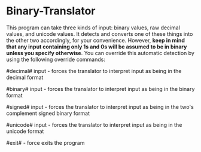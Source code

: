 # Binary-Translator
This program can take three kinds of input: binary values, raw decimal values, and unicode values. It detects and converts one of these things into the other two accordingly, for your convenience. However, <b>keep in mind that any input containing only 1s and 0s will be assumed to be in binary unless you specify otherwise</b>. You can override this automatic detection by using the following override commands:

<p>#decimal# input - forces the translator to interpret input as being in the decimal format</p>
<p>#binary# input - forces the translator to interpret input as being in the binary format</p>
<p>#signed# input - forces the translator to interpret input as being in the two's complement signed binary format</p>
<p>#unicode# input - forces the translator to interpret input as being in the unicode format</p>
<p>#exit# - force exits the program</p>
